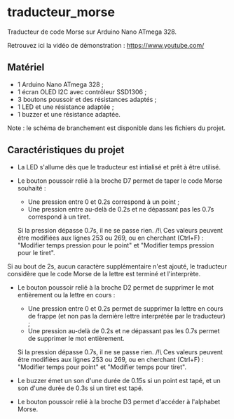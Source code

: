 # traducteur_morse
Traducteur de code Morse sur Arduino Nano ATmega 328.

Retrouvez ici la vidéo de démonstration : https://www.youtube.com/

<h2>Matériel</h2>

* 1 Arduino Nano ATmega 328 ;
* 1 écran OLED I2C avec contrôleur SSD1306 ;
* 3 boutons poussoir et des résistances adaptés ;
* 1 LED et une résistance adaptée ;
* 1 buzzer et une résistance adaptée.

Note : le schéma de branchement est disponible dans les fichiers du projet.

<h2>Caractéristiques du projet</h2>

* La LED s'allume dès que le traducteur est intialisé et prêt à être utilisé.


* Le bouton poussoir relié à la broche D7 permet de taper le code Morse souhaité :
  - Une pression entre 0 et 0.2s correspond à un point ;
  - Une pression entre au-delà de 0.2s et ne dépassant pas les 0.7s correspond à un tiret.

  Si la pression dépasse 0.7s, il ne se passe rien.
  /!\ Ces valeurs peuvent être modifiées aux lignes 253 ou 269, ou en cherchant (Ctrl+F) : "Modifier temps pression pour le point" et "Modifier temps pression pour le tiret".

Si au bout de 2s, aucun caractère supplémentaire n'est ajouté, le traducteur considère que le code Morse de la lettre est terminé et l'interprète.

* Le bouton poussoir relié à la broche D2 permet de supprimer le mot entièrement ou la lettre en cours :
  - Une pression entre 0 et 0.2s permet de supprimer la lettre en cours de frappe (et non pas la dernière lettre interprétée par le traducteur) ;
  - Une pression au-delà de 0.2s et ne dépassant pas les 0.7s permet de supprimer le mot entièrement.

  Si la pression dépasse 0.7s, il ne se passe rien.
  /!\ Ces valeurs peuvent être modifiées aux lignes 253 ou 269, ou en cherchant (Ctrl+F) : "Modifier temps pour point" et "Modifier temps pour tiret".


* Le buzzer émet un son d'une durée de 0.15s si un point est tapé, et un son d'une durée de 0.3s si un tiret est tapé.


* Le bouton poussoir relié à la broche D3 permet d'accéder à l'alphabet Morse.
